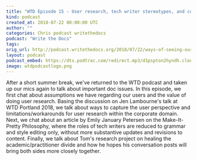 ```yaml
---
title: "WTD Episode 15 - User research, tech writer stereotypes, and conversations"
kind: podcast
created_at: 2018-07-22 00:00:00 UTC
author: ""
categories: Chris podcast writethedocs
podcast: "Write the Docs"
tags: 
orig_url: http://podcast.writethedocs.org/2018/07/22/ways-of-seeing-our-users-ways-others-see-us/
layout: podcast
podcast_embed: https://dts.podtrac.com/redirect.mp3/d1pspton2hyndh.cloudfront.net/wtdpodcast_episode_15_assumptions_users_writers.mp3
image: wtdpodcastlogo.png
---
```

After a short summer break, we've returned to the WTD podcast and taken up our mics again to talk about important doc issues. In this episode, we first chat about assumptions we have regarding our users and the value of doing user research. Basing the discussion on Jen Lambourne's talk at WTD Portland 2018, we talk about ways to capture the user perspective and limitations/workarounds for user research within the corporate domain. Next, we chat about an article by Emily January Petersen on the Make-It-Pretty Philosophy, where the roles of tech writers are reduced to grammar and style editing only, without more substantive updates and revisions to content. Finally, we talk about Tom's research project on healing the academic/practitioner divide and how he hopes his conversation posts will bring both sides more closely together.